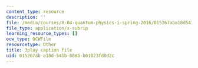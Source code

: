```yaml
---
content_type: resource
description: ''
file: /media/courses/8-04-quantum-physics-i-spring-2016/015267aba18d541b888ab01023fd0d2c_vnyxYtj0mfE.vtt
file_type: application/x-subrip
learning_resource_types: []
ocw_type: OCWFile
resourcetype: Other
title: 3play caption file
uid: 015267ab-a18d-541b-888a-b01023fd0d2c
---
```

